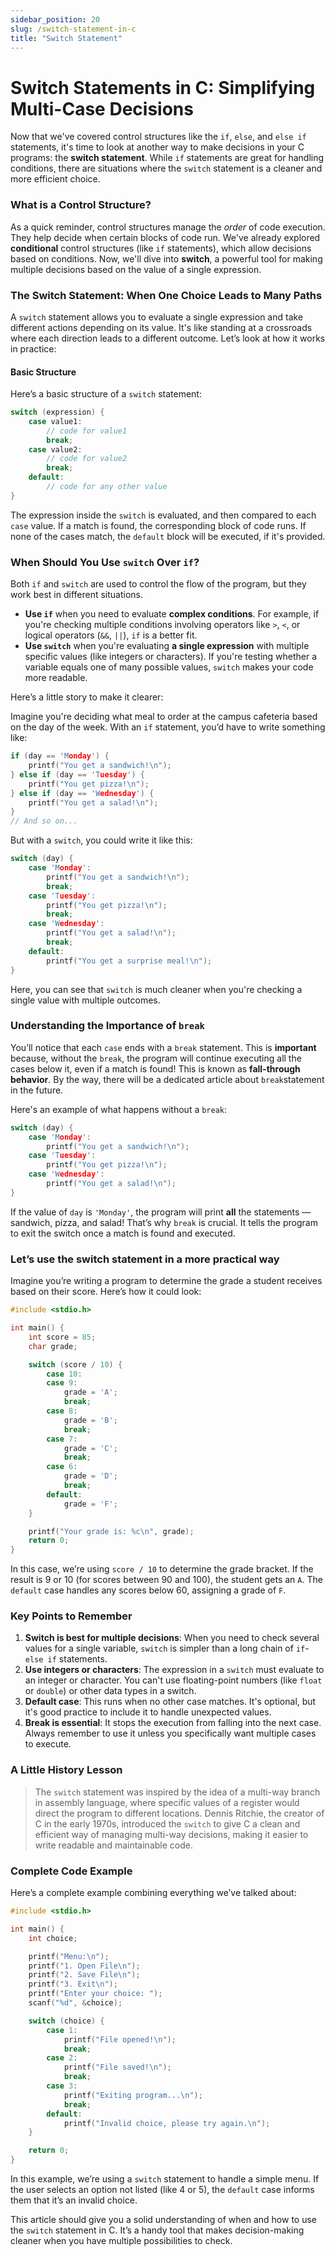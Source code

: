 ```yaml
---
sidebar_position: 20
slug: /switch-statement-in-c
title: "Switch Statement"
---
```


# Switch Statements in C: Simplifying Multi-Case Decisions

Now that we've covered control structures like the `if`, `else`, and `else if` statements, it's time to look at another way to make decisions in your C programs: the **switch statement**. While `if` statements are great for handling conditions, there are situations where the `switch` statement is a cleaner and more efficient choice.

### What is a Control Structure?

As a quick reminder, control structures manage the _order_ of code execution. They help decide when certain blocks of code run. We've already explored **conditional** control structures (like `if` statements), which allow decisions based on conditions. Now, we'll dive into **switch**, a powerful tool for making multiple decisions based on the value of a single expression.

### The Switch Statement: When One Choice Leads to Many Paths

A `switch` statement allows you to evaluate a single expression and take different actions depending on its value. It's like standing at a crossroads where each direction leads to a different outcome. Let’s look at how it works in practice:

#### Basic Structure

Here’s a basic structure of a `switch` statement:

```c
switch (expression) {
    case value1:
        // code for value1
        break;
    case value2:
        // code for value2
        break;
    default:
        // code for any other value
}
```

The expression inside the `switch` is evaluated, and then compared to each `case` value. If a match is found, the corresponding block of code runs. If none of the cases match, the `default` block will be executed, if it's provided.

### When Should You Use `switch` Over `if`?

Both `if` and `switch` are used to control the flow of the program, but they work best in different situations.

- **Use `if`** when you need to evaluate **complex conditions**. For example, if you're checking multiple conditions involving operators like `>`, `<`, or logical operators (`&&`, `||`), `if` is a better fit.
- **Use `switch`** when you're evaluating **a single expression** with multiple specific values (like integers or characters). If you're testing whether a variable equals one of many possible values, `switch` makes your code more readable.

Here’s a little story to make it clearer:

Imagine you're deciding what meal to order at the campus cafeteria based on the day of the week. With an `if` statement, you’d have to write something like:

```c
if (day == 'Monday') {
    printf("You get a sandwich!\n");
} else if (day == 'Tuesday') {
    printf("You get pizza!\n");
} else if (day == 'Wednesday') {
    printf("You get a salad!\n");
}
// And so on...
```

But with a `switch`, you could write it like this:

```c
switch (day) {
    case 'Monday':
        printf("You get a sandwich!\n");
        break;
    case 'Tuesday':
        printf("You get pizza!\n");
        break;
    case 'Wednesday':
        printf("You get a salad!\n");
        break;
    default:
        printf("You get a surprise meal!\n");
}
```

Here, you can see that `switch` is much cleaner when you're checking a single value with multiple outcomes.

### Understanding the Importance of `break`

You’ll notice that each `case` ends with a `break` statement. This is **important** because, without the `break`, the program will continue executing all the cases below it, even if a match is found! This is known as **fall-through behavior**. By the way, there will be a dedicated article about `break`statement in the future.

Here's an example of what happens without a `break`:

```c
switch (day) {
    case 'Monday':
        printf("You get a sandwich!\n");
    case 'Tuesday':
        printf("You get pizza!\n");
    case 'Wednesday':
        printf("You get a salad!\n");
}
```

If the value of `day` is `'Monday'`, the program will print **all** the statements — sandwich, pizza, and salad! That’s why `break` is crucial. It tells the program to exit the switch once a match is found and executed.

### Let’s use the switch statement in a more practical way

Imagine you’re writing a program to determine the grade a student receives based on their score. Here’s how it could look:

```c
#include <stdio.h>

int main() {
    int score = 85;
    char grade;

    switch (score / 10) {
        case 10:
        case 9:
            grade = 'A';
            break;
        case 8:
            grade = 'B';
            break;
        case 7:
            grade = 'C';
            break;
        case 6:
            grade = 'D';
            break;
        default:
            grade = 'F';
    }

    printf("Your grade is: %c\n", grade);
    return 0;
}
```

In this case, we’re using `score / 10` to determine the grade bracket. If the result is 9 or 10 (for scores between 90 and 100), the student gets an `A`. The `default` case handles any scores below 60, assigning a grade of `F`.

### Key Points to Remember

1. **Switch is best for multiple decisions**: When you need to check several values for a single variable, `switch` is simpler than a long chain of `if`-`else if` statements.
2. **Use integers or characters**: The expression in a `switch` must evaluate to an integer or character. You can't use floating-point numbers (like `float` or `double`) or other data types in a switch.
3. **Default case**: This runs when no other case matches. It's optional, but it's good practice to include it to handle unexpected values.
4. **Break is essential**: It stops the execution from falling into the next case. Always remember to use it unless you specifically want multiple cases to execute.

### A Little History Lesson

> The `switch` statement was inspired by the idea of a multi-way branch in assembly language, where specific values of a register would direct the program to different locations. Dennis Ritchie, the creator of C in the early 1970s, introduced the `switch` to give C a clean and efficient way of managing multi-way decisions, making it easier to write readable and maintainable code.

### Complete Code Example

Here’s a complete example combining everything we’ve talked about:

```c
#include <stdio.h>

int main() {
    int choice;

    printf("Menu:\n");
    printf("1. Open File\n");
    printf("2. Save File\n");
    printf("3. Exit\n");
    printf("Enter your choice: ");
    scanf("%d", &choice);

    switch (choice) {
        case 1:
            printf("File opened!\n");
            break;
        case 2:
            printf("File saved!\n");
            break;
        case 3:
            printf("Exiting program...\n");
            break;
        default:
            printf("Invalid choice, please try again.\n");
    }

    return 0;
}
```

In this example, we’re using a `switch` statement to handle a simple menu. If the user selects an option not listed (like 4 or 5), the `default` case informs them that it’s an invalid choice.

This article should give you a solid understanding of when and how to use the `switch` statement in C. It’s a handy tool that makes decision-making cleaner when you have multiple possibilities to check.
